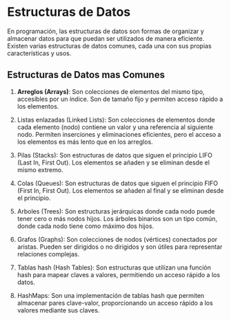 # Estructuras de Datos

En programación, las estructuras de datos son formas de organizar y almacenar datos para que puedan ser 
utilizados de manera eficiente. Existen varias estructuras de datos comunes, cada una con sus propias 
características y usos.

## Estructuras de Datos mas Comunes

1. **Arreglos (Arrays)**: Son colecciones de elementos del mismo tipo, accesibles por un índice. Son de tamaño fijo y permiten acceso rápido a los elementos.

2. Listas enlazadas (Linked Lists): Son colecciones de elementos donde cada elemento (nodo) contiene un valor y una referencia al siguiente nodo. Permiten inserciones y eliminaciones eficientes, pero el acceso a los elementos es más lento que en los arreglos.

3. Pilas (Stacks): Son estructuras de datos que siguen el principio LIFO (Last In, First Out). Los elementos se añaden y se eliminan desde el mismo extremo.

4. Colas (Queues): Son estructuras de datos que siguen el principio FIFO (First In, First Out). Los elementos se añaden al final y se eliminan desde el principio.

5. Arboles (Trees): Son estructuras jerárquicas donde cada nodo puede tener cero o más nodos hijos. Los árboles binarios son un tipo común, donde cada nodo tiene como máximo dos hijos.

6. Grafos (Graphs): Son colecciones de nodos (vértices) conectados por aristas. Pueden ser dirigidos o no dirigidos y son útiles para representar relaciones complejas.

7. Tablas hash (Hash Tables): Son estructuras que utilizan una función hash para mapear claves a valores, permitiendo un acceso rápido a los datos.

8. HashMaps: Son una implementación de tablas hash que permiten almacenar pares clave-valor, proporcionando un acceso rápido a los valores mediante sus claves.